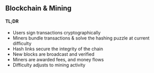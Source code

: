 ## Blockchain & Mining
#### TL;DR
<ul>
	<li class="fragment">Users sign transactions cryptographically</li>
	<li class="fragment">Miners bundle transactions &amp; solve the hashing puzzle at current difficulty</li>
	<li class="fragment">Hash links secure the integrity of the chain</li>
	<li class="fragment">New blocks are broadcast and verified</li>
	<li class="fragment">Miners are awarded fees, and money flows</li>
	<li class="fragment">Difficulty adjusts to mining activity</li>
</ul>
